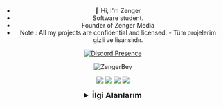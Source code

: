 <div align="center">



- 👋 Hi, I’m Zenger
- Software student.
- Founder of Zenger Media
- Note : All my projects are confidential and licensed. - Tüm projelerim gizli ve lisanslıdır.

[![Discord Presence](https://lanyard.cnrad.dev/api/803002722416328744)](https://discord.com/users/803002722416328744)

<img src="https://komarev.com/ghpvc/?username=ZengerBey&label=Numbers%20of%20visitors&color=0b04c7" alt="ZengerBey" />

</div>
<h3My accounts;</h3>
<p align="center">
   <a href="https://discord.com/users/803002722416328744" target"blank_"><img src="https://img.shields.io/badge/discord%20-7289DA.svg?&style=for-the-badge&logo=discord&logoColor=white"></a>
    <a href="https://github.com/ZengerBey" target"blank_"><img src="https://img.shields.io/badge/GitHub%20-191717.svg?&style=for-the-badge&logo=github&logoColor=white">
</a>
   <a href="https://www.instagram.com/zenger_bey/" target"blank_"><img src="https://img.shields.io/badge/instagram%20-171a21.svg?&style=for-the-badge&logo=instagram&logoColor=white"></a>
<a href="https://open.spotify.com/user/31tj3weepmnsm64mfeyba2yby4zy?si=7c06b33e7a594809" target"blank_"><img src="https://img.shields.io/badge/Spotify%20-1ed760.svg?&style=for-the-badge&logo=spotify&logoColor=white"></a>

<details align="center">
  <summary style="font-weight: bold; font-size: 18px">İlgi Alanlarım</summary>
 <code><img height="20" src="https://raw.githubusercontent.com/github/explore/80688e429a7d4ef2fca1e82350fe8e3517d3494d/topics/javascript/javascript.png"></code>
   <code><img height="20" src="https://raw.githubusercontent.com/github/explore/80688e429a7d4ef2fca1e82350fe8e3517d3494d/topics/nodejs/nodejs.png"></code>
   <code><img height="20" src="https://raw.githubusercontent.com/github/explore/80688e429a7d4ef2fca1e82350fe8e3517d3494d/topics/python/python.png"></code>
   <code><img height="20" src="https://camo.githubusercontent.com/c10bbec541caa795eee7a0ada0415e2fe7c04b4f89aaa8ebc76e1d1ac2ede1d6/68747470733a2f2f696d672e69636f6e73382e636f6d2f636f6c6f722f3435322f6d6f6e676f64622e706e67"></code>
   <code><img height="20" src="https://raw.githubusercontent.com/github/explore/80688e429a7d4ef2fca1e82350fe8e3517d3494d/topics/visual-basic/visual-basic.png"></code>
   <code><img height="20" src="https://raw.githubusercontent.com/github/explore/80688e429a7d4ef2fca1e82350fe8e3517d3494d/topics/html/html.png"></code>
   <code><img height="20" src="https://raw.githubusercontent.com/github/explore/80688e429a7d4ef2fca1e82350fe8e3517d3494d/topics/css/css.png"></code>
 <code><img height="20" src="https://raw.githubusercontent.com/github/explore/80688e429a7d4ef2fca1e82350fe8e3517d3494d/topics/arduino/arduino.png"></code>
   <code><img height="20" src="https://raw.githubusercontent.com/github/explore/80688e429a7d4ef2fca1e82350fe8e3517d3494d/topics/visual-studio-code/visual-studio-code.png"></code>
</details>

